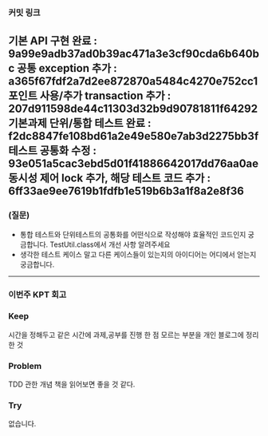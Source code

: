 ### **커밋 링크**
<!-- 
좋은 피드백을 받기 위해 가장 중요한 것은 코드를 작성할 때 커밋을 작업 단위로 잘 쪼개는 것입니다.
모든 작업을 하나의 커밋에 진행하고 PR을 하면 구조 파악에 많은 시간을 소모하기 때문에 절대로
좋은 피드백을 받을 수 없습니다.


필수 양식)
커밋 이름 : 커밋 링크

예시)
동시성 처리 : c83845
동시성 테스트 코드 : d93ji3
-->
기본 API 구현 완료 : 9a99e9adb37ad0b39ac471a3e3cf90cda6b640bc
공통 exception 추가 : a365f67fdf2a7d2ee872870a5484c4270e752cc1
포인트 사용/추가 transaction 추가 : 207d911598de44c11303d32b9d90781811f64292
기본과제 단위/통합 테스트 완료 : f2dc8847fe108bd61a2e49e580e7ab3d2275bb3f
테스트 공통화 수정 :  93e051a5cac3ebd5d01f41886642017dd76aa0ae
동시성 제어 lock 추가, 해당  테스트 코드 추가 :  6ff33ae9ee7619b1fdfb1e519b6b3a1f8a2e8f36
---
### **(질문)**
- 통합 테스트와 단위테스트의 공통화를 어떤식으로 작성해야 효율적인 코드인지 궁금합니다. TestUtil.class에서 개선 사항 알려주세요
- 생각한  테스트 케이스 말고 다른 케이스들이 있는지의 아이디어는 어디에서 얻는지 궁금합니다.
<!-- - 리뷰어가 특히 확인해야 할 부분이나 신경 써야 할 코드가 있다면 명확히 작성해주세요.(최대 2개)
  
  좋은 예:
  - `ErrorMessage` 컴포넌트의 상태 업데이트 로직이 적절한지 검토 부탁드립니다.
  - 추가한 유닛 테스트(`LoginError.test.js`)의 테스트 케이스가 충분한지 확인 부탁드립니다.

  나쁜 예:
  - 개선사항을 알려주세요.
  - 코드 전반적으로 봐주세요.
  - 뭘 질문할지 모르겠어요. -->
---
### **이번주 KPT 회고**

### Keep
<!-- 유지해야 할 좋은 점 -->
시간을 정해두고 같은 시간에 과제,공부를 진행 한 점
모르는 부분을 개인 블로그에 정리한 것 
### Problem
<!--개선이 필요한 점-->
TDD 관한 개념 책을 읽어보면 좋을 것 같다.
### Try
<!-- 새롭게 시도할 점 -->
없습니다.
